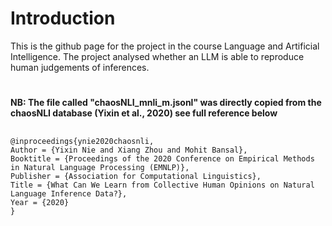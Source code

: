 # Introduction
This is the github page for the project in the course Language and Artificial Intelligence. 
The project analysed whether an LLM is able to reproduce human judgements of inferences.
#


**NB: The file called "chaosNLI_mnli_m.jsonl" was directly copied from the chaosNLI database (Yixin et al., 2020) see full reference below**


##
	@inproceedings{ynie2020chaosnli,
	Author = {Yixin Nie and Xiang Zhou and Mohit Bansal},
	Booktitle = {Proceedings of the 2020 Conference on Empirical Methods in Natural Language Processing (EMNLP)},
	Publisher = {Association for Computational Linguistics},
	Title = {What Can We Learn from Collective Human Opinions on Natural Language Inference Data?},
	Year = {2020}
	}

